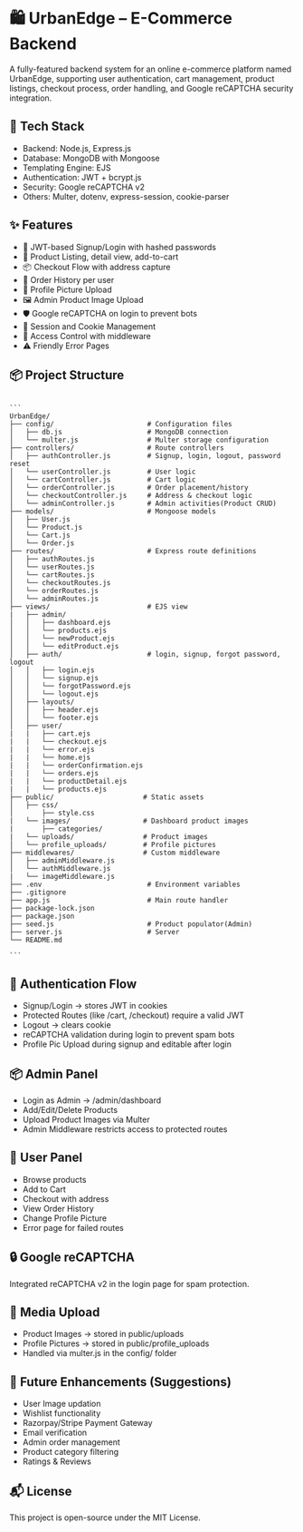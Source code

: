 # 🛍️ UrbanEdge – E-Commerce Backend
A fully-featured backend system for an online e-commerce platform named UrbanEdge, supporting user authentication, cart management, product listings, checkout process, order handling, and Google reCAPTCHA security integration.

## 🚀 Tech Stack
- Backend: Node.js, Express.js
- Database: MongoDB with Mongoose
- Templating Engine: EJS
- Authentication: JWT + bcrypt.js
- Security: Google reCAPTCHA v2
- Others: Multer, dotenv, express-session, cookie-parser

## ✨ Features
- 🔐 JWT-based Signup/Login with hashed passwords
- 🛒 Product Listing, detail view, add-to-cart
- 📦 Checkout Flow with address capture
- 🧾 Order History per user
- 👤 Profile Picture Upload
- 🖼️ Admin Product Image Upload
- 🛡️ Google reCAPTCHA on login to prevent bots
- 📁 Session and Cookie Management
- 🚫 Access Control with middleware
- ⚠️ Friendly Error Pages

## 📦 Project Structure
<pre lang="markdown"><code>
```
UrbanEdge/
├── config/                       # Configuration files
│   ├── db.js                     # MongoDB connection
│   └── multer.js                 # Multer storage configuration
├── controllers/                  # Route controllers
│   ├── authController.js         # Signup, login, logout, password reset
│   └── userController.js         # User logic
│   └── cartController.js         # Cart logic
│   └── orderController.js        # Order placement/history
│   └── checkoutController.js     # Address & checkout logic
│   └── adminController.js        # Admin activities(Product CRUD)  
├── models/                       # Mongoose models
│   ├── User.js
│   └── Product.js
│   └── Cart.js
│   └── Order.js
├── routes/                       # Express route definitions
│   ├── authRoutes.js
│   └── userRoutes.js
│   └── cartRoutes.js
│   └── checkoutRoutes.js
│   └── orderRoutes.js
│   └── adminRoutes.js
├── views/                        # EJS view
|   ├── admin/                     
│   │   ├── dashboard.ejs
│   │   └── products.ejs
│   │   └── newProduct.ejs
│   │   └── editProduct.ejs   
│   ├── auth/                     # login, signup, forgot password, logout
│   │   ├── login.ejs
│   │   └── signup.ejs
│   │   └── forgotPassword.ejs
│   │   └── logout.ejs
│   ├── layouts/
│   │   ├── header.ejs
│   │   └── footer.ejs
│   ├── user/
|   |   ├── cart.ejs
|   |   └── checkout.ejs
|   |   └── error.ejs
|   |   └── home.ejs
|   |   └── orderConfirmation.ejs
|   |   └── orders.ejs
|   |   └── productDetail.ejs
|   |   └── products.ejs
├── public/                      # Static assets
│   ├── css/
│       ├── style.css
|   └── images/                  # Dashboard product images
|       ├── categories/ 
|   └── uploads/                 # Product images
│   └── profile_uploads/         # Profile pictures
├── middlewares/                 # Custom middleware 
│   ├── adminMiddleware.js
│   └── authMiddleware.js
|   └── imageMiddleware.js
├── .env                          # Environment variables
├── .gitignore
├── app.js                        # Main route handler
├── package-lock.json
├── package.json
├── seed.js                       # Product populator(Admin)
├── server.js                     # Server
└── README.md

``` </code></pre>

## 🔐 Authentication Flow
- Signup/Login → stores JWT in cookies
- Protected Routes (like /cart, /checkout) require a valid JWT
- Logout → clears cookie
- reCAPTCHA validation during login to prevent spam bots
- Profile Pic Upload during signup and editable after login

## 📦 Admin Panel
- Login as Admin → /admin/dashboard
- Add/Edit/Delete Products
- Upload Product Images via Multer
- Admin Middleware restricts access to protected routes

## 👤 User Panel
- Browse products
- Add to Cart
- Checkout with address
- View Order History
- Change Profile Picture
- Error page for failed routes

## 🔒 Google reCAPTCHA
Integrated reCAPTCHA v2 in the login page for spam protection.

## 📸 Media Upload
- Product Images → stored in public/uploads
- Profile Pictures → stored in public/profile_uploads
- Handled via multer.js in the config/ folder

## 📎 Future Enhancements (Suggestions)
- User Image updation
- Wishlist functionality
- Razorpay/Stripe Payment Gateway
- Email verification
- Admin order management
- Product category filtering
- Ratings & Reviews

## 📬 License
This project is open-source under the MIT License.
